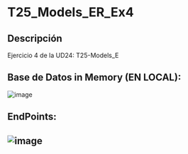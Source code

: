 # T25_Models_ER_Ex4

## Descripción
Ejercicio 4 de la UD24: T25-Models_E

## Base de Datos in Memory (EN LOCAL):
![image](https://user-images.githubusercontent.com/9554810/107131973-957c2600-68db-11eb-9a11-9db9927c5285.png)

## EndPoints:
![image](https://user-images.githubusercontent.com/9554810/107131954-72ea0d00-68db-11eb-8a47-a250ba46c34e.png)
---
